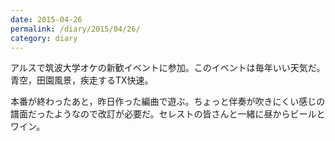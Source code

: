```yaml
---
date: 2015-04-26
permalink: /diary/2015/04/26/
category: diary
---
```


アルスで筑波大学オケの新歓イベントに参加。このイベントは毎年いい天気だ。青空，田園風景，疾走するTX快速。

本番が終わったあと，昨日作った編曲で遊ぶ。ちょっと伴奏が吹きにくい感じの譜面だったようなので改訂が必要だ。セレストの皆さんと一緒に昼からビールとワイン。